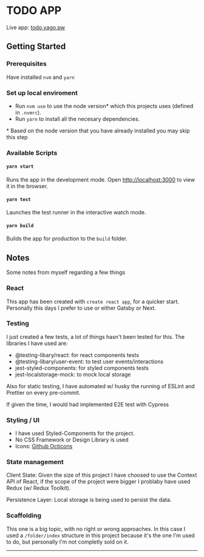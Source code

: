 # TODO APP

Live app: [todo.yago.pw](https://todo.yago.pw)

## Getting Started

### Prerequisites

Have installed `nvm` and `yarn`

### Set up local enviroment

- Run `nvm use` to use the node version\* which this projects uses (defined in `.nvmrc`).
- Run `yarn` to install all the necesary dependencies.

\* Based on the node version that you have already installed you may skip this step

### Available Scripts

#### `yarn start`

Runs the app in the development mode.
Open [http://localhost:3000](http://localhost:3000) to view it in the browser.

#### `yarn test`

Launches the test runner in the interactive watch mode.

#### `yarn build`

Builds the app for production to the `build` folder.

## Notes

Some notes from myself regarding a few things

### React

This app has been created with `create react app`, for a quicker start. Personally this days I prefer to use or either Gatsby or Next.

### Testing

I just created a few tests, a lot of things hasn't been tested for this. The libraries I have used are:

- @testing-libary/react: for react components tests
- @testing-libary/user-event: to test user events/interactions
- jest-styled-components: for styled components tests
- jest-localstorage-mock: to mock local storage

Also for static testing, I have automated w/ husky the running of ESLint and Prettier on every pre-commit.

If given the time, I would had implemented E2E test with Cypress

### Styling / UI

- I have used Styled-Components for the project.
- No CSS Framework or Design Library is used
- Icons: [Github Octicons](https://primer.style/octicons/)

### State management

Client State: Given the size of this project I have choosed to use the Context API of React, if the scope of the project were bigger I problaby have used Redux (w/ Redux Toolkit).

Persistence Layer: Local storage is being used to persist the data.

### Scaffolding

This one is a big topic, with no right or wrong approaches. In this case I used a `/folder/index` structure in this project because it's the one I'm used to do, but personally I'm not completly sold on it.

---
